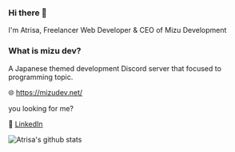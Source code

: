### Hi there 👋
I'm Atrisa, Freelancer Web Developer & CEO of Mizu Development


### What is mizu dev?
A Japanese themed development Discord server that focused to programming topic.


🌐 https://mizudev.net/




you looking for me?


📩 [LinkedIn](https://linkedin.com/in/cookie1599/)


![Atrisa's github stats](https://github-readme-stats.vercel.app/api?username=cookie1599&show_icons=true&theme=cobalt)

<!--
**cookie1599/cookie1599** is a ✨ _special_ ✨ repository because its `README.md` (this file) appears on your GitHub profile.

Here are some ideas to get you started:

- 🔭 I’m currently working on ...
- 🌱 I’m currently learning ...
- 👯 I’m looking to collaborate on ...
- 🤔 I’m looking for help with ...
- 💬 Ask me about ...
- 📫 How to reach me: ...
- 😄 Pronouns: ...
- ⚡ Fun fact: ...
-->
